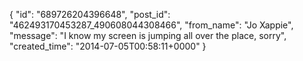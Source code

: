  {
   "id": "689726204396648",
   "post_id": "462493170453287_490608044308466",
   "from_name": "Jo Xappie",
   "message": "I know my screen is jumping all over the place, sorry",
   "created_time": "2014-07-05T00:58:11+0000"
 }
